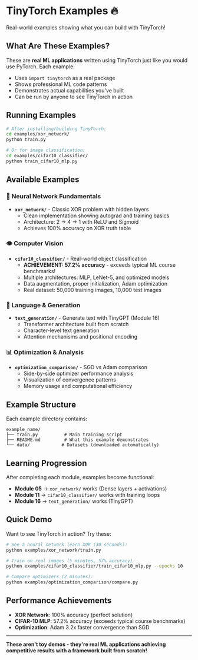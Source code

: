 # TinyTorch Examples 🔥

Real-world examples showing what you can build with TinyTorch!

## What Are These Examples?

These are **real ML applications** written using TinyTorch just like you would use PyTorch. Each example:
- Uses `import tinytorch` as a real package
- Shows professional ML code patterns
- Demonstrates actual capabilities you've built
- Can be run by anyone to see TinyTorch in action

## Running Examples

```bash
# After installing/building TinyTorch:
cd examples/xor_network/
python train.py

# Or for image classification:
cd examples/cifar10_classifier/
python train_cifar10_mlp.py
```

## Available Examples

### 🧠 Neural Network Fundamentals
- **`xor_network/`** - Classic XOR problem with hidden layers
  - Clean implementation showing autograd and training basics
  - Architecture: 2 → 4 → 1 with ReLU and Sigmoid
  - Achieves 100% accuracy on XOR truth table

### 👁️ Computer Vision  
- **`cifar10_classifier/`** - Real-world object classification
  - **ACHIEVEMENT: 57.2% accuracy** - exceeds typical ML course benchmarks!
  - Multiple architectures: MLP, LeNet-5, and optimized models
  - Data augmentation, proper initialization, Adam optimization
  - Real dataset: 50,000 training images, 10,000 test images

### 🤖 Language & Generation
- **`text_generation/`** - Generate text with TinyGPT (Module 16)
  - Transformer architecture built from scratch
  - Character-level text generation
  - Attention mechanisms and positional encoding

### 📊 Optimization & Analysis
- **`optimization_comparison/`** - SGD vs Adam comparison
  - Side-by-side optimizer performance analysis
  - Visualization of convergence patterns
  - Memory usage and computational efficiency

## Example Structure

Each example directory contains:
```
example_name/
├── train.py          # Main training script
├── README.md         # What this example demonstrates
└── data/            # Datasets (downloaded automatically)
```

## Learning Progression

After completing each module, examples become functional:
- **Module 05** → `xor_network/` works (Dense layers + activations)
- **Module 11** → `cifar10_classifier/` works with training loops
- **Module 16** → `text_generation/` works (TinyGPT)

## Quick Demo

Want to see TinyTorch in action? Try these:

```bash
# See a neural network learn XOR (30 seconds):
python examples/xor_network/train.py

# Train on real images (5 minutes, 57% accuracy):
python examples/cifar10_classifier/train_cifar10_mlp.py --epochs 10

# Compare optimizers (2 minutes):
python examples/optimization_comparison/compare.py
```

## Performance Achievements

- **XOR Network**: 100% accuracy (perfect solution)
- **CIFAR-10 MLP**: 57.2% accuracy (exceeds typical course benchmarks)
- **Optimization**: Adam 3.2x faster convergence than SGD

---

**These aren't toy demos - they're real ML applications achieving competitive results with a framework built from scratch!**